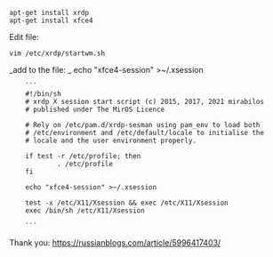 ```
apt-get install xrdp
apt-get install xfce4
```
Edit file:
```
vim /etc/xrdp/startwm.sh
```
_add to the file: _
echo "xfce4-session" >~/.xsession

        ```
        #!/bin/sh
        # xrdp X session start script (c) 2015, 2017, 2021 mirabilos
        # published under The MirOS Licence

        # Rely on /etc/pam.d/xrdp-sesman using pam_env to load both
        # /etc/environment and /etc/default/locale to initialise the
        # locale and the user environment properly.

        if test -r /etc/profile; then
                . /etc/profile
        fi

        echo "xfce4-session" >~/.xsession

        test -x /etc/X11/Xsession && exec /etc/X11/Xsession
        exec /bin/sh /etc/X11/Xsession

        ```
Thank you:
https://russianblogs.com/article/5996417403/
